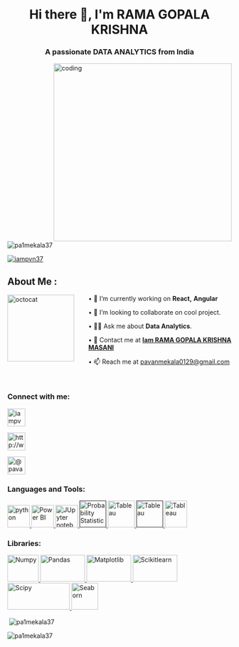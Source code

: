 <h1 align="center">Hi there 👋, I'm RAMA GOPALA KRISHNA </h1>

<h3 align="center">A passionate DATA ANALYTICS  from India</h3>

<img align="right" alt="coding" width="400" src="https://res.cloudinary.com/dgwuwwqom/image/upload/v1708251629/Github/Annimate.gif">


<p align="left"> <img src="https://komarev.com/ghpvc/?username=&label=Profile%20views&color=0e75b6&style=flat" alt="pa1mekala37" /> </p>



<p align="left"> <a href="https://twitter.com/iampvn37" target="blank"><img src="https://img.shields.io/twitter/follow/iampvn37?logo=twitter&style=for-the-badge" alt="iampvn37" /></a> </p>



## About Me :



<!-- <img align="left" height="150" src="https://raw.githubusercontent.com/hicodersofficial/images/main/giphy%20(2).gif" style="margin-right: 2rem;"> -->

<img align="left" height="150" src="https://user-images.githubusercontent.com/69384657/179312151-fdabe3af-823f-41ab-a6d4-17a72af4e9e8.png" alt="octocat" style="margin-right: 2rem;" />



• 🔭 I’m currently working on <b>React,</b> <b>Angular</b><br/>

• 👯 I’m looking to collaborate on cool project.<br/>

• 👨‍💻 Ask me about <b>Data Analytics</b>.<br/>

• 💬 Contact me at <a href="https://www.linkedin.com/in/rama-gopala-krishna-masani-81a523271/"><b>Iam RAMA GOPALA KRISHNA MASANI</b></a><br/>

• 📫 Reach me at pavanmekala0129@gmail.com<br/>

</span>


<br/>

<h3 align="left">Connect with me:</h3>

<p align="left">

<a href="https://twitter.com/iampvn37" target="blank"><img align="center" src="https://seeklogo.com/images/T/twitter-icon-square-logo-108D17D373-seeklogo.com.png" alt="iampvn37" height="40" width="40" /></a>

<a href="https://linkedin.com/in/pavan-mekala-5233b1202" target="blank"><img align="center" src="https://cdn-icons-png.flaticon.com/512/174/174857.png" alt="http://www.linkedin.com/in/pavan-mekala-5233b1202" height="40" width="40" /></a>


<a href="https://www.hackerrank.com/@pavanmekala72826" target="blank"><img align="center" src="https://upload.wikimedia.org/wikipedia/commons/4/40/HackerRank_Icon-1000px.png" alt="@pavanmekala72826" height="40" width="40" margin="5"/></a>


</p>



<h3 align="left">Languages and Tools:</h3>

<p align="left"> 
<a href="https://www.python.org" target="_blank" rel="noreferrer"> <img src="https://banner2.cleanpng.com/20180412/kye/kisspng-python-programming-language-computer-programming-language-5acfdc3636bac7.8891188615235717662242.jpg" alt="python" width="50" height="50"/>
<a href="https://www.microsoft.com/en-in/power-platform/products/power-bi" target="_blank" rel="noreferrer"> <img src="https://res.cloudinary.com/dgwuwwqom/image/upload/v1708242678/Github/Power%20BI.png" alt="Power BI" width="50" height="50"/> </a> 
<a href=https://jupyter.org/" target="_blank" rel="noreferrer"> <img src="https://res.cloudinary.com/dgwuwwqom/image/upload/v1708242679/Github/jupyter.png" alt="JUpyter notebook" width="50" height="50"/> </a> 
<a href="" target="_blank" rel="noreferrer"> <img src="https://res.cloudinary.com/dgwuwwqom/image/upload/v1708242678/Github/Probability%20Statistics.jpg" alt="Probability Statistics" width="60" height="60"/> </a> 
<a href="https://www.tableau.com/" target="_blank" rel="noreferrer"> <img src="https://res.cloudinary.com/dgwuwwqom/image/upload/v1708242678/Github/Tableau.jpg" alt="Tableau" width="60" height="60"/> </a> 
<a href="" target="_blank" rel="noreferrer"> <img src="https://res.cloudinary.com/dgwuwwqom/image/upload/v1708242678/Github/Meachine%20Learning.png" alt="Tableau" width="60" height="60"/> </a>
<a href="https://www.r-project.org/" target="_blank" rel="noreferrer"> <img src="https://res.cloudinary.com/dgwuwwqom/image/upload/v1708242677/Github/R.jpg" alt="Tableau" width="50" height="60"/> </a>

</p>


<h3 align="left">Libraries:</h3>

<p align="left"> 

<a href="https://numpy.org/" target="_blank" rel="noreferrer"> <img src="https://res.cloudinary.com/dgwuwwqom/image/upload/v1708242679/Github/Numpy.png" alt="Numpy" width="70" height="60"/> </a>
<a href="https://pandas.pydata.org/" target="_blank" rel="noreferrer"> <img src="https://res.cloudinary.com/dgwuwwqom/image/upload/v1708242679/Github/Pandas.png" alt="Pandas" width="100" height="60"/> </a>
<a href="https://matplotlib.org/" target="_blank" rel="noreferrer"> <img src="https://res.cloudinary.com/dgwuwwqom/image/upload/v1708242679/Github/Matplotlib.png" alt="Matplotlib" width="100" height="60"/> </a>
<a href="https://scikit-learn.org/stable/" target="_blank" rel="noreferrer"> <img src="https://res.cloudinary.com/dgwuwwqom/image/upload/v1708242678/Github/Scikitlearn.png" alt="Scikitlearn" width="100" height="60"/> </a>
<a href="https://scipy.org/" target="_blank" rel="noreferrer"> <img src="https://res.cloudinary.com/dgwuwwqom/image/upload/v1708242678/Github/Scipy.png" alt="Scipy" width="140" height="60"/> </a>
<a href="https://seaborn.pydata.org/" target="_blank" rel="noreferrer"> <img src="https://res.cloudinary.com/dgwuwwqom/image/upload/v1708242678/Github/Seaborn.webp" alt="Seaborn" width="60" height="60"/> </a>


</p>






<p>&nbsp;<img align="center" src="https://github-readme-stats.vercel.app/api?username=pa1mekala37&show_icons=true&locale=en" alt="pa1mekala37" /></p>



<p><img align="center" src="https://github-readme-streak-stats.herokuapp.com/?user=pa1mekala37&" alt="pa1mekala37" /></p>       

